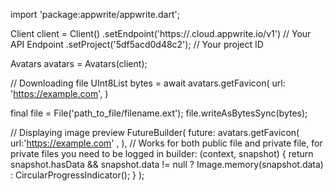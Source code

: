 import 'package:appwrite/appwrite.dart';

Client client = Client()
    .setEndpoint('https://<REGION>.cloud.appwrite.io/v1') // Your API Endpoint
    .setProject('5df5acd0d48c2'); // Your project ID

Avatars avatars = Avatars(client);

// Downloading file
UInt8List bytes = await avatars.getFavicon(
    url: 'https://example.com',
)

final file = File('path_to_file/filename.ext');
file.writeAsBytesSync(bytes);

// Displaying image preview
FutureBuilder(
    future: avatars.getFavicon(
    url:'https://example.com' ,
), // Works for both public file and private file, for private files you need to be logged in
    builder: (context, snapshot) {
      return snapshot.hasData && snapshot.data != null
          ? Image.memory(snapshot.data)
          : CircularProgressIndicator();
    }
);
